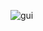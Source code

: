 ![gui](https://user-images.githubusercontent.com/8057201/36076529-8a96c0ea-0f5d-11e8-99e1-512af3a7136e.png)
